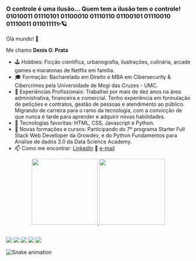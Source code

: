 ### O controle é uma <strong>ilusão</strong>... Quem tem a ilusão tem o controle! 01010011 01110101 01100010 01110110 01100101 01110010 01110011 01101111✨🪐
<p>Olá mundo! 🖖<p>
<p>Me chamo <strong>Denis O. Prata</strong><p>

- 🕹️ Hobbies: Ficção científica, urbanografia, ilustrações, culinária, arcade games e maratonas de Netflix em família. 
- 🎓 Formação: Bacharelado em Direito e MBA em Cibersecurity & Cibercrimes pela Universidade de Mogi das Cruzes - UMC.
- 👯 Experiências Profissionais: Trabalhei por mais de dez anos na área administrativa, financeira e comercial. Tenho experiência em formulação de petições e contratos, gestão de pessoas e atendimento ao público. Migrando de carreira para o ramo da tecnologia, com a convicção de que nunca é tarde para aprender e adquirir novas habilidades.
- 🤔 Tecnologias favoritas: HTML, CSS, Javascript e Python.
- 💬 Novas formações e cursos: Participando do 7º programa Starter Full Stack Web Develloper da Growdev, e do Python Fundamentos para Análise de dados 3.0 da Data Science Academy. 
- 📫 Como me encontrar: <a href="https://www.linkedin.com/in/denis-prata-811a7a142/" target="_blank">LinkedIn</a> 🔗 <a href="mailto:dop7710@hotmail.com" target="_blank">e-mail</a>

<div align="center">
  <a href="https://github.com/d-prata">
  <img height="180em" src="https://github-readme-stats.vercel.app/api?username=d-prata&show_icons=true&theme=blue-green&include_all_commits=true&count_private=true"/>
  <img height="180em" src="https://github-readme-stats.vercel.app/api/top-langs/?username=d-prata&layout=compact&langs_count=7&theme=blue-green"/>
</div>

  ##
  
<div> 
  <a href="https://www.youtube.com/channel/UCqXKEZcic86MWt0-Kx4SViA" target="_blank"><img src="https://img.shields.io/badge/YouTube-FF0000?style=for-the-badge&logo=youtube&logoColor=white" target="_blank"></a>
  <a href="https://www.instagram.com/ricardo.montoya_" target="_blank"><img src="https://img.shields.io/badge/-Instagram-%23E4405F?style=for-the-badge&logo=instagram&logoColor=white" target="_blank"></a>
 	<a href="https://www.twitch.tv/montoyagod" target="_blank"><img src="https://img.shields.io/badge/Discord-7289DA?style=for-the-badge&logo=discord&logoColor=white" target="_blank"></a> 
  <a href = "mailto:ricardomontoya2002@hotmail.com"><img src="https://img.shields.io/badge/Gmail-D14836?style=for-the-badge&logo=gmail&logoColor=white" target="_blank"></a>
  <a href="https://www.linkedin.com/in/ricardo-montoya-3653a3174" target="_blank"><img src="https://img.shields.io/badge/-LinkedIn-%230077B5?style=for-the-badge&logo=linkedin&logoColor=white" target="_blank"></a>
  
  ![Snake animation](https://github.com/montoyaaa/montoyaaa/blob/output/github-contribution-grid-snake.svg)
</div>
